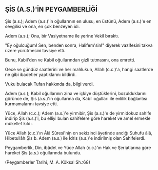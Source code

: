 ## ŞİS (A.S.)'İN PEYGAMBERLİĞİ

Şis (a.s.); Adem (a.s.)'in oğullarının en ulusu, en üstü­nü, Adem (a.s.)'e en sevgilisi ve ona, en çok benzeyen idi.

Adem (a.s.); Onu, bir Vasiyetname ile yerine Vekil bı­raktı.

"Ey oğulcuğum! Sen, benden sonra, Halifem'sin!" di­yerek vazifesini takva üzere yürütmesini tavsiye etti.

Bunu, Kabil'den ve Kabil oğullarından gizli tutması­nı, ona emretti.

Gece ve gündüz saatlerini ve her mahlukun, Allah (c.c.)'a, hangi saatlerde ne gibi ibadetler yaptıklarını bildirdi.

Vuku bulacak Tufan hakkında da, bilgi verdi.

Adem (a.s ); Kabil oğullarının zina ve içkiye düştükle­rini, bozulduklarını görünce de, Şis (a.s.)'in oğullarına da, Kabil oğulları ile evlilik bağlantısı kurmamalarını tavsiye etti.

Yüce, Allah (c.c.); Adem (a.s.)'e yirmibir, Şis (a.s.)'e de yirmidokuz sahife indirip Şis (a.s.)'i, bu elliyi bulan sahifelere göre hareket ve amel ermekle mükellef kıldı.

Yüce Allah (c.c.)'ın Âlâ Sûresi'nin on sekizinci âyetinde andığı Suhufu âlâ, Hibetullâh Şis b. Adem (a.s.) ile İdris (a.s.)'e indirilmiş olan Sahifelerdi.

Peygamberlik, Din, ibâdet ve Yüce Allah (c.c.)'ın Hak ve Şeriatlarına göre hareket Şis (a.s.) oğullarında bulun­du.

(Peygamberler Tarihi, M. A. Köksal Sh.:68)
